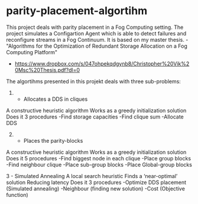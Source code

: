 # parity-placement-algortihm
This project deals with parity placement in a Fog Computing setting. 
The project simulates a Configartion Agent which is able to detect failures and reconfigure streams in a Fog Continuum. 
It is based on my master thesis. - "Algorithms for the Optimization of Redundant Storage Allocation on a Fog Computing Platform"
- https://www.dropbox.com/s/047ohpekqdgynb8/Christopher%20Vik%20Msc%20Thesis.pdf?dl=0

The algortihms presented in this projekt deals with three sub-problems: 

1. - Allocates a DDS in cliques

A constructive heuristic algorithm
Works as a greedy initialization solution 
Does it 3 procedures
-Find storage capacities
-Find clique sum
-Allocate DDS

2. - Places the parity-blocks

A constructive heuristic algorithm
Works as a greedy initialization solution 
Does it 5 procedures
-Find biggest node in each clique
-Place group blocks
-Find neighbour clique
-Place sub-group blocks
-Place Global-group blocks

3 - Simulated Annealing
A local search heuristic 
Finds a ‘near-optimal’ solution 
Reducing latency
Does it 3 procedures
-Optimize DDS placement (Simulated annealing)
-Neighbour (finding new solution)
-Cost  (Objective function)
